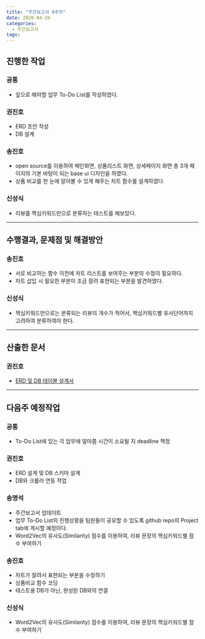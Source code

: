 ```yaml
---
title: "주간보고서 6주차"
date: 2020-04-26
categories:
  - 주간보고서
tags:
---
```


## 진행한 작업

### 공통
- 앞으로 해야할 업무 To-Do List를 작성하였다.

### 권진호

- ERD 초안 작성
- DB 설계

### 송진호

- open source를 이용하여 메인화면, 상품리스트 화면, 상세페이지 화면 총 3개 페이지의 기본 바탕이 되는
  base ui 디자인을 하였다.
- 상품 비교를 한 눈에 알아볼 수 있게 해주는 차트 함수를 설계하였다.

### 신성식

- 리뷰를 핵심키워드만으로 분류하는 테스트를 해보았다.

-----

## 수행결과, 문제점 및 해결방안
### 송진호

- 서로 비교하는 함수 이전에 차트 리스트를 보여주는 부분의 수정이 필요하다.
- 차트 삽입 시 필요한 부분이 조금 잘려 표현되는 부분을 발견하였다.

### 신성식
- 핵심키워드만으로는 분류되는 리뷰의 개수가 적어서, 핵심키워드별 유사단어까지 고려하여 분류하여야 한다.

-----

## 산출한 문서
### 권진호
- [ERD 및 DB 테이블 설계서](https://drive.google.com/open?id=1GC82Z6jf3DDf7Z48-Id68vjYhTyk_5fZ)

-----

## 다음주 예정작업
### 공통

-  To-Do List에 있는 각 업무에 얼마쯤 시간이 소요될 지 deadline 책정

### 권진호

- ERD 설계 및 DB 스키마 설계
- DB와 크롤러 연동 작업

### 송명석
- 주간보고서 업데이트
- 업무 To-Do List의 진행상황을 팀원들이 공유할 수 있도록 github repo의 Project tab에 게시할 예정이다.
- Word2Vec의 유사도(Similarity) 점수를 이용하여, 리뷰 문장의 핵심키워드별 점수 부여하기

### 송진호
- 차트가 잘려서 표현되는 부분을 수정하기
- 상품비교 함수 코딩
- 테스트용 DB가 아닌, 완성된 DB와의 연결

### 신성식
- Word2Vec의 유사도(Similarity) 점수를 이용하여, 리뷰 문장의 핵심키워드별 점수 부여하기
